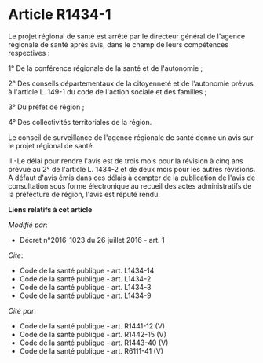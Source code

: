 # Article R1434-1

Le projet régional de santé est arrêté par le directeur général de l'agence régionale de santé après avis, dans le champ de
leurs compétences respectives : 

1° De la conférence régionale de la santé et de l'autonomie ; 

2° Des conseils départementaux de la citoyenneté et de l'autonomie prévus à l'article L. 149-1 du code de l'action sociale et
des familles ; 

3° Du préfet de région ; 

4° Des collectivités territoriales de la région. 

Le conseil de surveillance de l'agence régionale de santé donne un avis sur le projet régional de santé. 

II.-Le délai pour rendre l'avis est de trois mois pour la révision à cinq ans prévue au 2° de l'article L. 1434-2 et de deux
mois pour les autres révisions. A défaut d'avis émis dans ces délais à compter de la publication de l'avis de consultation
sous forme électronique au recueil des actes administratifs de la préfecture de région, l'avis est réputé rendu.

**Liens relatifs à cet article**

_Modifié par_:

  - Décret n°2016-1023 du 26 juillet 2016 - art. 1

_Cite_:

  - Code de la santé publique - art. L1434-14
  - Code de la santé publique - art. L1434-2
  - Code de la santé publique - art. L1434-3
  - Code de la santé publique - art. L1434-9

_Cité par_:

  - Code de la santé publique - art. R1441-12 (V)
  - Code de la santé publique - art. R1442-15 (V)
  - Code de la santé publique - art. R1443-40 (V)
  - Code de la santé publique - art. R6111-41 (V)
